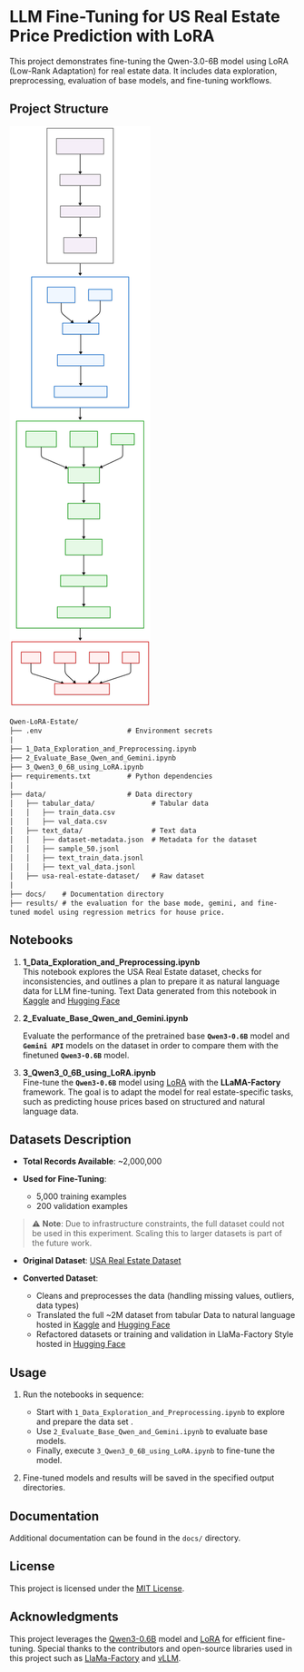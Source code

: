 
# LLM Fine-Tuning for US Real Estate Price Prediction with LoRA

This project demonstrates fine-tuning the Qwen-3.0-6B model using LoRA (Low-Rank Adaptation) for real estate data. It includes data exploration, preprocessing, evaluation of base models, and fine-tuning workflows.

## Project Structure

<img src="docs/workflow-mermaid.svg"/>


```
Qwen-LoRA-Estate/
├── .env                     # Environment secrets
|
├── 1_Data_Exploration_and_Preprocessing.ipynb 
├── 2_Evaluate_Base_Qwen_and_Gemini.ipynb      
├── 3_Qwen3_0_6B_using_LoRA.ipynb              
├── requirements.txt         # Python dependencies
|
├── data/                    # Data directory
│   ├── tabular_data/              # Tabular data
│   │   ├── train_data.csv         
│   │   ├── val_data.csv           
│   ├── text_data/                 # Text data
│   │   ├── dataset-metadata.json  # Metadata for the dataset
│   │   ├── sample_50.jsonl        
│   │   ├── text_train_data.jsonl  
│   │   ├── text_val_data.jsonl    
│   ├── usa-real-estate-dataset/   # Raw dataset
|
├── docs/    # Documentation directory
├── results/ # the evaluation for the base mode, gemini, and fine-tuned model using regression metrics for house price.

```

## Notebooks

1. **1_Data_Exploration_and_Preprocessing.ipynb**  
    This notebook explores the USA Real Estate dataset, checks for inconsistencies, and outlines a plan to prepare it as natural language data for LLM fine-tuning. Text Data generated from this notebook in [Kaggle](https://www.kaggle.com/datasets/hebamo7amed/llm-real-estate-text-data/data) and [Hugging Face](https://huggingface.co/datasets/heba1998/real-estate-data-for-llm-fine-tuning)

2. **2_Evaluate_Base_Qwen_and_Gemini.ipynb**  

   Evaluate the performance of the pretrained base **`Qwen3-0.6B`** model and **`Gemini API`** models on the dataset in order to compare them with the finetuned **`Qwen3-0.6B`** model.

3. **3_Qwen3_0_6B_using_LoRA.ipynb**  
   Fine-tune the **`Qwen3-0.6B`** model using [LoRA](https://arxiv.org/abs/2106.09685) with the **LLaMA-Factory** framework. The goal is to adapt the model for real estate-specific tasks, such as predicting house prices based on structured and natural language data.

## Datasets Description

* **Total Records Available**: \~2,000,000
* **Used for Fine-Tuning**:

  * 5,000 training examples
  * 200 validation examples

> ⚠️ **Note**: Due to infrastructure constraints, the full dataset could not be used in this experiment. Scaling this to larger datasets is part of the future work.

* **Original Dataset**: [USA Real Estate Dataset](https://www.kaggle.com/datasets/ahmedshahriarsakib/usa-real-estate-dataset)
* **Converted Dataset**: 

  * Cleans and preprocesses the data (handling missing values, outliers, data types)
  * Translated the full \~2M dataset from tabular Data to natural language hosted in [Kaggle](https://www.kaggle.com/datasets/hebamo7amed/llm-real-estate-text-data/data) and [Hugging Face](https://huggingface.co/datasets/heba1998/real-estate-data-for-llm-fine-tuning)
  * Refactored datasets or training and validation in LlaMa-Factory Style hosted in [Hugging Face](https://huggingface.co/datasets/heba1998/real-estate-data-sample-for-llm-fine-tuning)


## Usage

1. Run the notebooks in sequence:
   - Start with `1_Data_Exploration_and_Preprocessing.ipynb` to explore and prepare the data set .
   - Use `2_Evaluate_Base_Qwen_and_Gemini.ipynb` to evaluate base models.
   - Finally, execute `3_Qwen3_0_6B_using_LoRA.ipynb` to fine-tune the model.

2. Fine-tuned models and results will be saved in the specified output directories.

## Documentation
Additional documentation can be found in the `docs/` directory.

## License
This project is licensed under the [MIT License](LICENSE).

## Acknowledgments

This project leverages the [Qwen3-0.6B](https://huggingface.co/Qwen/Qwen3-0.6B) model and [LoRA](https://arxiv.org/abs/2106.09685) for efficient fine-tuning. Special thanks to the contributors and open-source libraries used in this project such as [LlaMa-Factory](https://github.com/hiyouga/LLaMA-Factory) and [vLLM](https://github.com/vllm-project/vllm).
